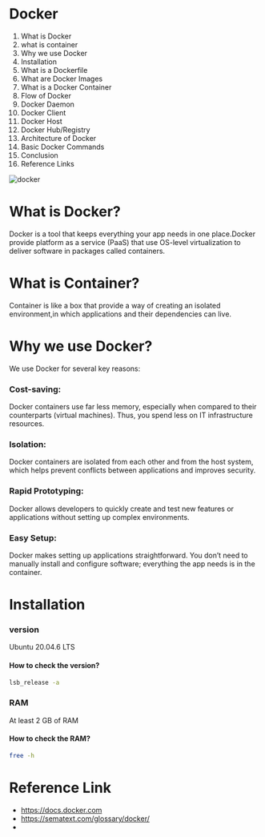 # Docker

1.  What is Docker
2.  what is container
3.  Why we use Docker
4.  Installation
5.  What is a Dockerfile
6.  What are Docker Images
7.  What is a Docker Container
8.  Flow of Docker
9.  Docker Daemon
10.  Docker Client
11. Docker Host
12. Docker Hub/Registry
13. Architecture of Docker
14. Basic Docker Commands
15. Conclusion
16. Reference Links

![docker](https://github.com/user-attachments/assets/d1ed98b0-fd20-4af5-9a88-2db45d5c6911)
    
  # What is Docker?
  Docker is a tool that keeps everything your app needs in one place.Docker provide platform as a service (PaaS) that use OS-level virtualization to deliver software in packages called containers.

  # What is Container?
  Container is like a box that provide a way of creating an isolated environment,in which applications and their dependencies can live.

  # Why we use Docker?
  We use Docker for several key reasons:
  ### Cost-saving: 
  Docker containers use far less memory, especially when compared to their counterparts (virtual machines). Thus, you spend less on IT infrastructure resources.
  
  ### Isolation:
  Docker containers are isolated from each other and from the host system, which helps prevent conflicts between applications and improves security.
  
### Rapid Prototyping:
Docker allows developers to quickly create and test new features or applications without setting up complex environments.

### Easy Setup: 
Docker makes setting up applications straightforward. You don’t need to manually install and configure software; everything the app needs is in the container.

# Installation
### version
 Ubuntu 20.04.6 LTS
 #### How to check the version?
 ```bash
 lsb_release -a
```
### RAM 
At least 2 GB of RAM
#### How to check the RAM?
 ```bash
 free -h
```



  # Reference Link
- https://docs.docker.com
- https://sematext.com/glossary/docker/
- 
